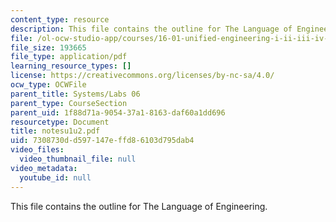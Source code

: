 ```yaml
---
content_type: resource
description: This file contains the outline for The Language of Engineering.
file: /ol-ocw-studio-app/courses/16-01-unified-engineering-i-ii-iii-iv-fall-2005-spring-2006/7308730dd597147effd86103d795dab4_notesu1u2.pdf
file_size: 193665
file_type: application/pdf
learning_resource_types: []
license: https://creativecommons.org/licenses/by-nc-sa/4.0/
ocw_type: OCWFile
parent_title: Systems/Labs 06
parent_type: CourseSection
parent_uid: 1f88d71a-9054-37a1-8163-daf60a1dd696
resourcetype: Document
title: notesu1u2.pdf
uid: 7308730d-d597-147e-ffd8-6103d795dab4
video_files:
  video_thumbnail_file: null
video_metadata:
  youtube_id: null
---
```

This file contains the outline for The Language of Engineering.